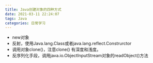 ```yaml
---
title: Java创建对象的四种方式
date: 2021-03-11 22:24:07
tags: Java
categories: 日常学习
---
```


* new对象
* 反射，使用Java.lang.Class或者java.lang.reflect.Construrctor
* 调用对象clone()，注意clone() 有深度和浅度。
* 反序列化手段，调用java.io.ObjectInputStream对象的readObject()方法